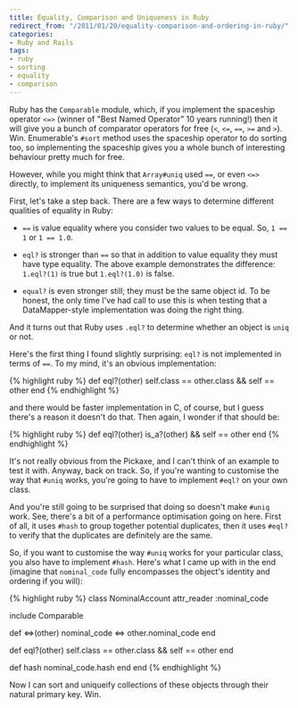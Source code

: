 ```yaml
---
title: Equality, Comparison and Uniqueness in Ruby
redirect_from: "/2011/01/20/equality-comparison-and-ordering-in-ruby/"
categories:
- Ruby and Rails
tags:
- ruby
- sorting
- equality
- comparison
---
```

Ruby has the `Comparable` module, which, if you implement the spaceship operator `<=>` (winner of "Best Named Operator" 10 years running!) then it will give you a bunch of comparator operators for free (`<`, `<=`, `==`, `>=` and `>`). Win. Enumerable's `#sort` method uses the spaceship operator to do sorting too, so implementing the spaceship gives you a whole bunch of interesting behaviour pretty much for free.

However, while you might think that `Array#uniq` used `==`, or even `<=>` directly, to implement its uniqueness semantics, you'd be wrong.

First, let's take a step back. There are a few ways to determine different qualities of equality in Ruby:

* `==` is value equality where you consider two values to be equal. So, `1 == 1` or `1 == 1.0`.

* `eql?` is stronger than `==` so that in addition to value equality they must have type equality. The above example demonstrates the difference: `1.eql?(1)` is true but `1.eql?(1.0)` is false.

* `equal?` is even stronger still; they must be the same object id. To be honest, the only time I've had call to use this is when testing that a DataMapper-style implementation was doing the right thing.

And it turns out that Ruby uses `.eql?` to determine whether an object is `uniq` or not.

Here's the first thing I found slightly surprising: `eql?` is not implemented in terms of `==`. To my mind, it's an obvious implementation:

{% highlight ruby %}
def eql?(other)
  self.class == other.class && self == other
end
{% endhighlight %}

and there would be faster implementation in C, of course, but I guess there's a reason it doesn't do that. Then again, I wonder if that should be:

{% highlight ruby %}
def eql?(other)
  is_a?(other) && self == other
end
{% endhighlight %}

It's not really obvious from the Pickaxe, and I can't think of an example to test it with. Anyway, back on track. So, if you're wanting to customise the way that `#uniq` works, you're going to have to implement `#eql?` on your own class.

And you're still going to be surprised that doing so doesn't make `#uniq` work. See, there's a bit of a performance optimisation going on here. First of all, it uses `#hash` to group together potential duplicates, then it uses `#eql?` to verify that the duplicates are definitely are the same.

So, if you want to customise the way `#uniq` works for your particular class, you also have to implement `#hash`. Here's what I came up with in the end (imagine that `nominal_code` fully encompasses the object's identity and ordering if you will):

{% highlight ruby %}
class NominalAccount
  attr_reader :nominal_code

  include Comparable

  def <=>(other)
    nominal_code <=> other.nominal_code
  end

  def eql?(other)
    self.class == other.class && self == other
  end

  def hash
    nominal_code.hash
  end
end
{% endhighlight %}

Now I can sort and uniqueify collections of these objects through their natural primary key. Win.
